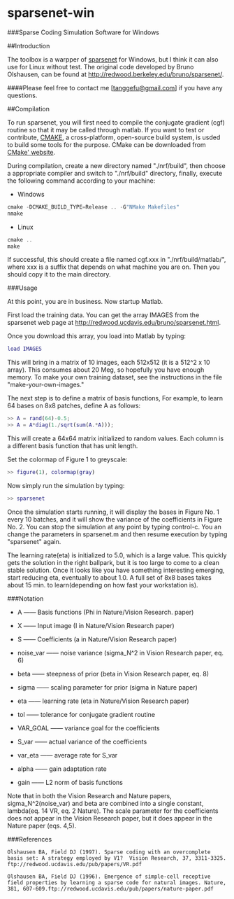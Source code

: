 sparsenet-win
=============
###Sparse Coding Simulation Software for Windows

##Introduction

The toolbox is a warpper of [sparsenet](http://redwood.berkeley.edu/bruno/sparsenet/) for Windows, but I think it can also use for Linux without test. The original code developed by Bruno Olshausen, can be found at http://redwood.berkeley.edu/bruno/sparsenet/.

####Please feel free to contact me [tanggefu@gmail.com] if you have any questions.

##Compilation

To run sparsenet, you will first need to compile the conjugate gradient (cgf) routine so that it may be called through matlab. If you want to test or contribute, [CMAKE](http://www.cmake.org), a cross-platform, open-source build system, is usded to build some tools for the purpose. CMake can be downloaded from [CMake' website](http://www.cmake.org/cmake/resources/software.html).

During compilation, create a new directory named "./nrf/build", then choose a appropriate compiler and switch to "./nrf/build" directory, finally, execute the following command according to your machine:

* Windows

```cpp
cmake -DCMAKE_BUILD_TYPE=Release .. -G"NMake Makefiles"
nmake
```

* Linux

```cpp
cmake ..
make
```

If successful, this should create a file named cgf.xxx in "./nrf/build/matlab/", where xxx is a suffix that depends on what machine you are on. Then you should copy it to the main directory.

###Usage

At this point, you are in business. Now startup Matlab.

First load the training data.  You can get the array IMAGES from the sparsenet web page at http://redwood.ucdavis.edu/bruno/sparsenet.html.

Once you download this array, you load into Matlab by typing:

```matlab
load IMAGES
```

This will bring in a matrix of 10 images, each 512x512 (it is a 512^2 x 10 array).  This consumes about 20 Meg, so hopefully you have enough memory.  To make your own training dataset, see the instructions in the file "make-your-own-images."

The next step is to define a matrix of basis functions, For example, to learn 64 bases on 8x8 patches, define A as follows:

```matlab
>> A = rand(64)-0.5;
>> A = A*diag(1./sqrt(sum(A.*A)));
```

This will create a 64x64 matrix initialized to random values. Each column is a different basis function that has unit length.

Set the colormap of Figure 1 to greyscale:

```matlab
>> figure(1), colormap(gray)
```

Now simply run the simulation by typing:

```matlab
>> sparsenet
```

Once the simulation starts running, it will display the bases in Figure No. 1 every 10 batches, and it will show the variance of the coefficients in Figure No. 2.  You can stop the simulation at any point by typing control-c.  You an change the parameters in sparsenet.m and then resume execution by typing "sparsenet" again.

The learning rate(eta) is initialized to 5.0, which is a large value. This quickly gets the solution in the right ballpark, but it is too large to come to a clean stable solution.  Once it looks like you have something interesting emerging, start reducing eta, eventually to about 1.0. A full set of 8x8 bases takes about 15 min. to learn(depending on how fast your workstation is).

###Notation

* A —— Basis functions (Phi in Nature/Vision Research. paper)
* X —— Input image (I in Nature/Vision Research paper)
* S —— Coefficients (a in Nature/Vision Research paper)
* noise_var —— noise variance (sigma_N^2 in Vision Research paper, eq. 6)
* beta —— steepness of prior (beta in Vision Research paper, eq. 8)
* sigma —— scaling parameter for prior (sigma in Nature paper)
* eta —— learning rate (eta in Nature/Vision Research paper)
* tol —— tolerance for conjugate gradient routine

* VAR_GOAL —— variance goal for the coefficients
* S_var —— actual variance of the coefficients
* var_eta —— average rate for S_var
* alpha —— gain adaptation rate
* gain —— L2 norm of basis functions

Note that in both the Vision Research and Nature papers, sigma_N^2(noise_var) and beta are combined into a single constant, lambda(eq. 14 VR, eq. 2 Nature).  The scale parameter for the coefficients does not appear in the Vision Research paper, but it does appear in the Nature paper (eqs. 4,5).


###References

    Olshausen BA, Field DJ (1997). Sparse coding with an overcomplete basis set: A strategy employed by V1?  Vision Research, 37, 3311-3325. ftp://redwood.ucdavis.edu/pub/papers/VR.pdf

    Olshausen BA, Field DJ (1996). Emergence of simple-cell receptive field properties by learning a sparse code for natural images. Nature, 381, 607-609.ftp://redwood.ucdavis.edu/pub/papers/nature-paper.pdf
